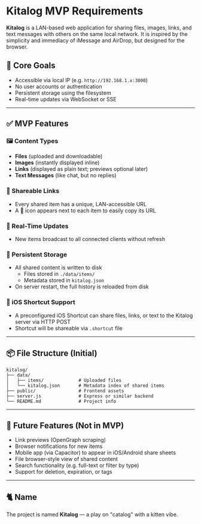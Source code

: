 # Kitalog MVP Requirements

**Kitalog** is a LAN-based web application for sharing files, images, links, and text messages with others on the same local network. It is inspired by the simplicity and immediacy of iMessage and AirDrop, but designed for the browser.

## 🎯 Core Goals
- Accessible via local IP (e.g. `http://192.168.1.x:3000`)
- No user accounts or authentication
- Persistent storage using the filesystem
- Real-time updates via WebSocket or SSE

---

## ✅ MVP Features

### 🖼️ Content Types
- **Files** (uploaded and downloadable)
- **Images** (instantly displayed inline)
- **Links** (displayed as plain text; previews optional later)
- **Text Messages** (like chat, but no replies)

### 🔗 Shareable Links
- Every shared item has a unique, LAN-accessible URL
- A 🔗 icon appears next to each item to easily copy its URL

### 🔄 Real-Time Updates
- New items broadcast to all connected clients without refresh

### 💾 Persistent Storage
- All shared content is written to disk
  - Files stored in `./data/items/`
  - Metadata stored in `kitalog.json`
- On server restart, the full history is reloaded from disk

### 📱 iOS Shortcut Support
- A preconfigured iOS Shortcut can share files, links, or text to the Kitalog server via HTTP POST
- Shortcut will be shareable via `.shortcut` file

---

## 📦 File Structure (Initial)
```
kitalog/
├── data/
│   ├── items/             # Uploaded files
│   └── kitalog.json       # Metadata index of shared items
├── public/                # Frontend assets
├── server.js              # Express or similar backend
└── README.md              # Project info
```

---

## 🔮 Future Features (Not in MVP)
- Link previews (OpenGraph scraping)
- Browser notifications for new items
- Mobile app (via Capacitor) to appear in iOS/Android share sheets
- File browser-style view of shared content
- Search functionality (e.g. full-text or filter by type)
- Support for deletion, expiration, or tags

---

## 🐈 Name
The project is named **Kitalog** — a play on "catalog" with a kitten vibe.
